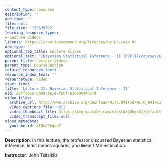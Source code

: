 ```yaml
---
content_type: resource
description: ''
end_time: ''
file: null
file_size: '120535322'
learning_resource_types:
- Lecture Videos
license: https://creativecommons.org/licenses/by-nc-sa/4.0/
ocw_type: ''
optional_tab_title: Lecture Slides
optional_text: '[Bayesian Statistical Inference - II (PDF)](/courses/6-041sc-probabilistic-systems-analysis-and-applied-probability-fall-2013/resources/mit6_041scf13_l22)'
parent_title: Lecture Videos
parent_type: CourseSection
related_resources_text: ''
resource_index_text: ''
resourcetype: Video
start_time: ''
title: 'Lecture 22: Bayesian Statistical Inference - II'
uid: 29ff5a6c-8a08-ae5e-f6bf-03669094c67d
video_files:
  archive_url: http://www.archive.org/download/MIT6.041F10/MIT6_041F11_lec22_300k.mp4
  video_captions_file: null
  video_thumbnail_file: https://img.youtube.com/vi/XtNXQJkgkhI/default.jpg
  video_transcript_file: null
video_metadata:
  youtube_id: XtNXQJkgkhI
---
```


**Description**: In this lecture, the professor discussed Bayesian statistical inference, least means squares, and linear LMS estimation.

**Instructor**: John Tsitsiklis

